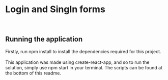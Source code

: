 # Login and SingIn forms

<br>
<h2>Running the application</h2>
Firstly, run npm install to install the dependencies required for this project.
<br>
<br>
This application was made using create-react-app, and so to run the solution, simply use npm start in your terminal. The scripts can be found at the bottom of this readme.


